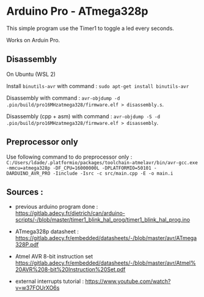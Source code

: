 # Arduino Pro - ATmega328p 

This simple program use the Timer1 to toggle a led every seconds.

Works on Arduin Pro.

## Disassembly

On Ubuntu (WSL 2)

Install `binutils-avr` with command : `sudo apt-get install binutils-avr`

Disassembly with command : `avr-objdump -d .pio/build/pro16MHzatmega328/firmware.elf > disassembly.s`.

Disassembly (cpp + asm) with command : `avr-objdump -S -d .pio/build/pro16MHzatmega328/firmware.elf > disassembly`.

## Preprocessor only

Use following command to do preprocessor only : `C:/Users/ldade/.platformio/packages/toolchain-atmelavr/bin/avr-gcc.exe -mmcu=atmega328p -DF_CPU=16000000L -DPLATFORMIO=50101 -DARDUINO_AVR_PRO -Iinclude -Isrc -c src/main.cpp -E -o main.i `

## Sources :

- previous arduino program done :
https://gitlab.adecy.fr/dietrich/can/arduino-scripts/-/blob/master/timer1_blink_hal_prog/timer1_blink_hal_prog.ino

- ATmega328p datasheet :
https://gitlab.adecy.fr/embedded/datasheets/-/blob/master/avr/ATmega328P.pdf

- Atmel AVR 8-bit instruction set
https://gitlab.adecy.fr/embedded/datasheets/-/blob/master/avr/Atmel%20AVR%208-bit%20Instruction%20Set.pdf

- external interrupts tutorial :
https://www.youtube.com/watch?v=w37FOUrXO6s
